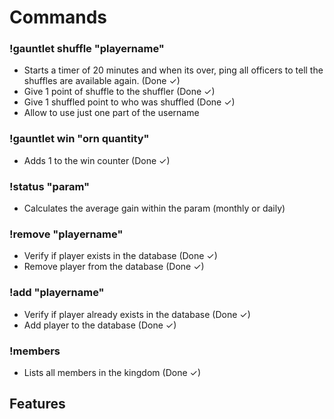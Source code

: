 # Commands

### !gauntlet shuffle "playername"
  - Starts a timer of 20 minutes and when its over, ping all officers to tell the shuffles are available again. (Done ✓)
  - Give 1 point of shuffle to the shuffler (Done ✓)
  - Give 1 shuffled point to who was shuffled (Done ✓)
  - Allow to use just one part of the username

### !gauntlet win "orn quantity"
  - Adds 1 to the win counter (Done ✓)

### !status "param"
  - Calculates the average gain within the param (monthly or daily)
 
### !remove "playername"
  - Verify if player exists in the database (Done ✓)
  - Remove player from the database (Done ✓)

### !add "playername"
  - Verify if player already exists in the database (Done ✓)
  - Add player to the database (Done ✓)

### !members
  - Lists all members in the kingdom (Done ✓)

## Features
